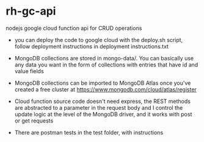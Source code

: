 # rh-gc-api
nodejs google cloud function api for CRUD operations

* you can deploy the code to google cloud with the deploy.sh script, follow deployment instructions in deployment instructions.txt

* MongoDB collections are stored in mongo-data/. You can basically use any data you want in the form of collections with entries that have id and value fields

* MongoDB collections can be imported to MongoDB Atlas once you've created a free cluster at https://www.mongodb.com/cloud/atlas/register

* Cloud function source code doesn't need express, the REST methods are abstracted to a parameter in the request body and I control the update logic at the level of  the MongoDB driver, and it works with post or get requests

* There are postman tests in the test folder, with instructions